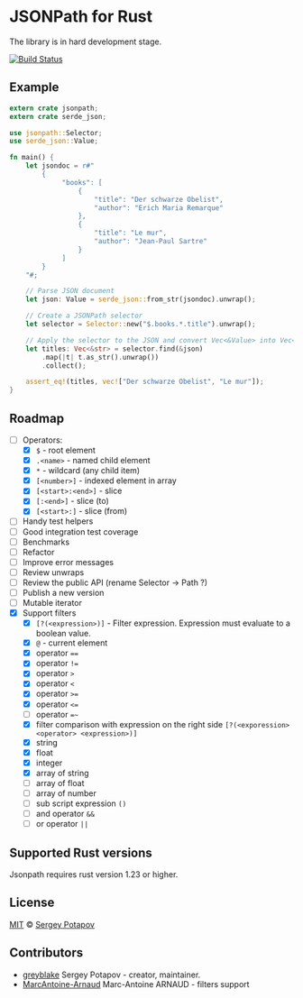 # JSONPath for Rust

The library is in hard development stage.

[![Build Status](https://travis-ci.org/greyblake/jsonpath-rs.svg?branch=master)](https://travis-ci.org/greyblake/jsonpath-rs)


## Example

```rust
extern crate jsonpath;
extern crate serde_json;

use jsonpath::Selector;
use serde_json::Value;

fn main() {
    let jsondoc = r#"
        {
             "books": [
                 {
                     "title": "Der schwarze Obelist",
                     "author": "Erich Maria Remarque"
                 },
                 {
                     "title": "Le mur",
                     "author": "Jean-Paul Sartre"
                 }
             ]
        }
    "#;

    // Parse JSON document
    let json: Value = serde_json::from_str(jsondoc).unwrap();

    // Create a JSONPath selector
    let selector = Selector::new("$.books.*.title").unwrap();

    // Apply the selector to the JSON and convert Vec<&Value> into Vec<&str>
    let titles: Vec<&str> = selector.find(&json)
        .map(|t| t.as_str().unwrap())
        .collect();

    assert_eq!(titles, vec!["Der schwarze Obelist", "Le mur"]);
}
```

## Roadmap

* [ ] Operators:
  * [x] `$` - root element
  * [x] `.<name>` - named child element
  * [x] `*` - wildcard (any child item)
  * [x] `[<number>]` - indexed element in array
  * [x] `[<start>:<end>]` - slice
  * [x] `[:<end>]` - slice (to)
  * [x] `[<start>:]` - slice (from)
* [ ] Handy test helpers
* [ ] Good integration test coverage
* [ ] Benchmarks
* [ ] Refactor
* [ ] Improve error messages
* [ ] Review unwraps
* [ ] Review the public API (rename Selector -> Path ?)
* [ ] Publish a new version
* [ ] Mutable iterator
* [x] Support filters
  * [x] `[?(<expression>)]` - Filter expression. Expression must evaluate to a boolean value.
  * [x] `@` - current element
  * [x] operator `==`
  * [x] operator `!=`
  * [x] operator `>`
  * [x] operator `<`
  * [x] operator `>=`  
  * [x] operator `<=`
  * [ ] operator `=~`
  * [x] filter comparison with expression on the right side `[?(<exporession> <operator> <expression>)]`
  * [x] string
  * [x] float
  * [x] integer
  * [x] array of string
  * [ ] array of float
  * [ ] array of number
  * [ ] sub script expression `()`
  * [ ] and operator `&&`
  * [ ] or operator `||`

## Supported Rust versions

Jsonpath requires rust version 1.23 or higher.

## License

[MIT](https://github.com/greyblake/jsonpath-rs/blob/master/LICENSE) © [Sergey Potapov](http://greyblake.com)

## Contributors

- [greyblake](https://github.com/greyblake) Sergey Potapov - creator, maintainer.
- [MarcAntoine-Arnaud](https://github.com/MarcAntoine-Arnaud) Marc-Antoine ARNAUD - filters support
